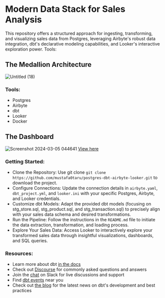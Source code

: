 # Modern Data Stack for Sales Analysis
This repository offers a structured approach for ingesting, transforming, and visualizing sales data from Postgres, leveraging Airbyte's robust data integration, dbt's declarative modeling capabilities, and Looker's interactive exploration power.
Tools:

## The Medallion Architecture
![Untitled (18)](https://github.com/mustafa0taru/postgres-dbt-airbyte-looker/assets/81088966/e09540cf-9d2b-4b4b-b668-038cde3a957d)

### Tools:
- Postgres 
- Airbyte 
- dbt 
- Looker
- Docker
## The Dashboard
![Screenshot 2024-03-05 044641](https://github.com/mustafa0taru/postgres-dbt-airbyte-looker/assets/81088966/47f50462-549a-48da-8cd4-b657120a9e79)
[View here](https://lookerstudio.google.com/reporting/e98b2842-104a-4306-8569-0c6858228bf4/page/D77qD)

### Getting Started:

- Clone the Repository: Use git clone `git clone https://github.com/mustafa0taru/postgres-dbt-airbyte-looker.git` to download the project.
- Configure Connections: Update the connection details in `airbyte.yaml`, `dbt_project.yml`, and `looker.ini` with your specific Postgres, Airbyte, and Looker credentials.
- Customize dbt Models: Adapt the provided dbt models (focusing on stg_store.sql, stg_product.sql, and stg_transaction.sql) to precisely align with your sales data schema and desired transformations.
- Run the Pipeline: Follow the instructions in the `README.md` file to initiate the data extraction, transformation, and loading process.
- Explore Your Sales Data: Access Looker to interactively explore your transformed sales data through insightful visualizations, dashboards, and SQL queries.

### Resources:
- Learn more about dbt [in the docs](https://docs.getdbt.com/docs/introduction)
- Check out [Discourse](https://discourse.getdbt.com/) for commonly asked questions and answers
- Join the [chat](https://community.getdbt.com/) on Slack for live discussions and support
- Find [dbt events](https://events.getdbt.com) near you
- Check out [the blog](https://blog.getdbt.com/) for the latest news on dbt's development and best practices
